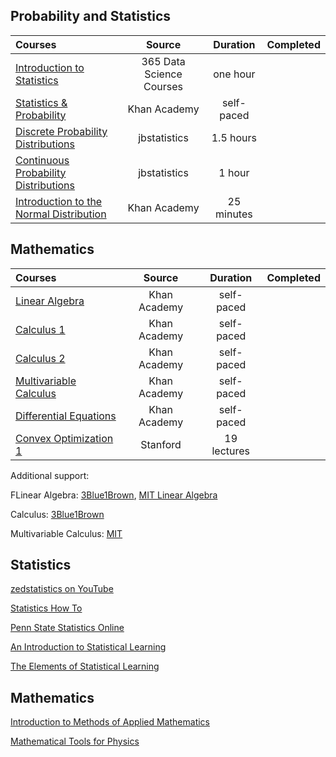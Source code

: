 ## Probability and Statistics   
Courses | Source | Duration | Completed
:-- | :--: | :--: | :--: 
[Introduction to Statistics](https://www.youtube.com/watch?v=XDqTDEZQZp4) | 365 Data Science Courses | one hour | |
[Statistics & Probability](https://www.khanacademy.org/math/statistics-probability) | Khan Academy | self-paced | |
[Discrete Probability Distributions](https://www.youtube.com/playlist?list=PLvxOuBpazmsNIHP5cz37oOPZx0JKyNszN) | jbstatistics | 1.5 hours | | 
[Continuous Probability Distributions](https://www.youtube.com/playlist?list=PLvxOuBpazmsPDZGwqhhjE3KkLWnTD34R0) | jbstatistics | 1 hour | | 
[Introduction to the Normal Distribution](https://www.youtube.com/watch?v=hgtMWR3TFnY) | Khan Academy | 25 minutes | |



## Mathematics  
Courses | Source | Duration | Completed
:-- | :--: | :--: | :--: 
[Linear Algebra](https://www.khanacademy.org/math/linear-algebra) | Khan Academy | self-paced | |
[Calculus 1](https://www.khanacademy.org/math/calculus-1) | Khan Academy | self-paced | |
[Calculus 2](https://www.khanacademy.org/math/calculus-2) | Khan Academy | self-paced | |
[Multivariable Calculus](https://www.khanacademy.org/math/multivariable-calculus) | Khan Academy | self-paced | |
[Differential Equations](https://www.khanacademy.org/math/differential-equations) | Khan Academy | self-paced | |
[Convex Optimization 1](https://see.stanford.edu/Course/EE364A) | Stanford | 19 lectures | |

Additional support:

FLinear Algebra: [3Blue1Brown](https://www.youtube.com/watch?v=fNk_zzaMoSs&list=PLZHQObOWTQDPD3MizzM2xVFitgF8hE_ab&t=0s),
[MIT Linear Algebra](https://ocw.mit.edu/courses/mathematics/18-06sc-linear-algebra-fall-2011/)

Calculus: [3Blue1Brown](https://www.youtube.com/watch?v=WUvTyaaNkzM&list=PLZHQObOWTQDMsr9K-rj53DwVRMYO3t5Yr&t=0s)

Multivariable Calculus: [MIT](https://ocw.mit.edu/courses/mathematics/18-02sc-multivariable-calculus-fall-2010/index.htm)



## Statistics 
[zedstatistics on YouTube](https://www.youtube.com/channel/UC6AVa0vSrCpuskzGDDKz_EQ)

[Statistics How To](https://www.statisticshowto.com/)

[Penn State Statistics Online](https://online.stat.psu.edu/statprogram/graduate-programs)

[An Introduction to Statistical Learning](https://faculty.marshall.usc.edu/gareth-james/)

[The Elements of Statistical Learning](https://web.stanford.edu/~hastie/ElemStatLearn/)


## Mathematics 
[Introduction to Methods of Applied Mathematics](https://physics.bgu.ac.il/~gedalin/Teaching/Mater/am.pdf)

[Mathematical Tools for Physics](http://www.physics.miami.edu/~nearing/mathmethods/mathematical_methods-one.pdf)


